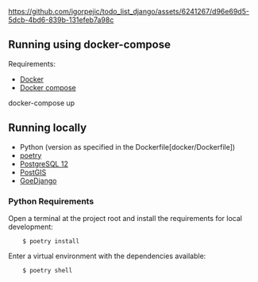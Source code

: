 https://github.com/igorpejic/todo_list_django/assets/6241267/d96e69d5-5dcb-4bd6-839b-131efeb7a98c

## Running using docker-compose

Requirements:
- [Docker](https://docs.docker.com/engine/install/)
- [Docker compose](https://docs.docker.com/compose/install/)

docker-compose up


## Running locally

- Python (version as specified in the Dockerfile[docker/Dockerfile])
- [poetry](https://python-poetry.org/)
- [PostgreSQL 12](https://www.postgresql.org/download/)
- [PostGIS](https://postgis.net/)
- [GoeDjango](https://docs.djangoproject.com/en/dev/ref/contrib/gis/tutorial/#setting-up)


### Python Requirements

Open a terminal at the project root and install the requirements for local development:
```
    $ poetry install
```

Enter a virtual environment with the dependencies available:
```
    $ poetry shell
```
